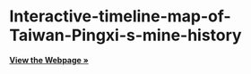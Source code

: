 # Interactive-timeline-map-of-Taiwan-Pingxi-s-mine-history
 <a href="https://a25906976.github.io/Interactive-timeline-map-of-Taiwan-Pingxi-s-mine-history/"><strong>View the Webpage »</strong></a>

